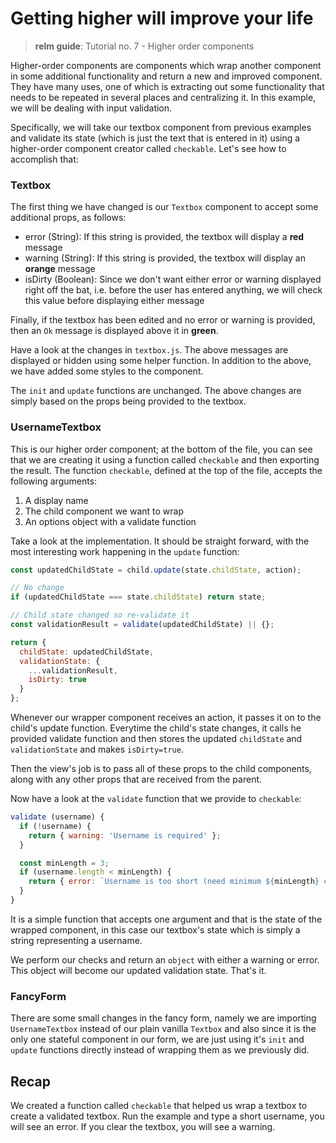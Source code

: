 # Getting higher will improve your life
> __relm guide__: Tutorial no. 7 - Higher order components

Higher-order components are components which wrap another component in some additional functionality and return a new and improved component. They have many uses, one of which is extracting out some functionality that needs to be repeated in several places and centralizing it. In this example, we will be dealing with input validation.

Specifically, we will take our textbox component from previous examples and validate its state (which is just the text that is entered in it) using a higher-order component creator called `checkable`. Let's see how to accomplish that:

### Textbox

The first thing we have changed is our `Textbox` component to accept some additional props, as follows:

* error (String): If this string is provided, the textbox will display a __red__ message
* warning (String): If this string is provided, the textbox will display an __orange__ message
* isDirty (Boolean): Since we don't want either error or warning displayed right off the bat, i.e. before the user has entered anything, we will check this value before displaying either message

Finally, if the textbox has been edited and no error or warning is provided, then an `Ok` message is displayed above it in __green__.

Have a look at the changes in `textbox.js`. The above messages are displayed or hidden using some helper function. In addition to the above, we have added some styles to the component.

The `init` and `update` functions are unchanged. The above changes are simply based on the props being provided to the textbox.

### UsernameTextbox

This is our higher order component; at the bottom of the file, you can see that we are creating it using a function called `checkable` and then exporting the result. The function `checkable`, defined at the top of the file, accepts the following arguments:

1. A display name
2. The child component we want to wrap
3. An options object with a validate function

Take a look at the implementation. It should be straight forward, with the most interesting work happening in the `update` function:

```javascript
const updatedChildState = child.update(state.childState, action);

// No change
if (updatedChildState === state.childState) return state;

// Child state changed so re-validate it
const validationResult = validate(updatedChildState) || {};

return {
  childState: updatedChildState,
  validationState: {
    ...validationResult,
    isDirty: true
  }
};
```

Whenever our wrapper component receives an action, it passes it on to the child's update function. Everytime the child's state changes, it calls he provided validate function and then stores the updated `childState` and `validationState` and makes `isDirty=true`.

Then the view's job is to pass all of these props to the child components, along with any other props that are received from the parent.

Now have a look at the `validate` function that we provide to `checkable`:

```javascript
validate (username) {
  if (!username) {
    return { warning: 'Username is required' };
  }

  const minLength = 3;
  if (username.length < minLength) {
    return { error: `Username is too short (need minimum ${minLength} characters)` };
  }
}
```

It is a simple function that accepts one argument and that is the state of the wrapped component, in this case our textbox's state which is simply a string representing a username.

We perform our checks and return an `object` with either a warning or error. This object will become our updated validation state. That's it.

### FancyForm

There are some small changes in the fancy form, namely we are importing `UsernameTextbox` instead of our plain vanilla `Textbox` and also since it is the only one stateful component in our form, we are just using it's `init` and `update` functions directly instead of wrapping them as we previously did.

## Recap

We created a function called `checkable` that helped us wrap a textbox to create a validated textbox. Run the example and type a short username, you will see an error. If you clear the textbox, you will see a warning.
